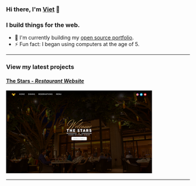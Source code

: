 ### Hi there, I'm [Viet][portfolio] :wave:
### I build things for the web.
- :seedling: I'm currently building my [open source portfolio](https://github.com/vdang7/vdang7.github.io).
- :zap: Fun fact: I began using computers at the age of 5.

---

### View my latest projects
#### [The Stars - *Restaurant Website*][the-stars]

<a href="https://vietdang.me/the-stars">
    <img alt="The Stars" width="400px" src="images/restaurant.png" />
</a>    

---

[portfolio]: https://vietdang.me
[the-stars]: https://vietdang.me/the-stars
